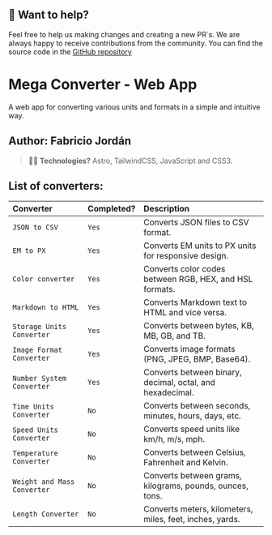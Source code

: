 ## 👀 Want to help?

Feel free to help us making changes and creating a new PR´s.
We are always happy to receive contributions from the community.
You can find the source code in the [GitHub repository](https://github.com/FabrizioJordan/mega-converter/blob/master/README.md)

# Mega Converter - Web App

A web app for converting various units and formats in a simple and intuitive way. 

## Author: Fabricio Jordán

> 🧑‍🚀 **Technologies?** Astro, TailwindCSS, JavaScript and CSS3.

## List of converters:

| Converter                         | Completed?  | Description                                              |
| :-------------------------------  | :---------- | :------------------------------------------------------- |
| `JSON to CSV`                     | `Yes`       | Converts JSON files to CSV format.                       |
| `EM to PX`                        | `Yes`       | Converts EM units to PX units for responsive design.     |
| `Color converter`                 | `Yes`       | Converts color codes between RGB, HEX, and HSL formats.  |
| `Markdown to HTML`                | `Yes`       | Converts Markdown text to HTML and vice versa.           |
| `Storage Units Converter`         | `Yes`       | Converts between bytes, KB, MB, GB, and TB.              |
| `Image Format Converter`          | `Yes`       | Converts image formats (PNG, JPEG, BMP, Base64).         |
| `Number System Converter`         | `Yes`       | Converts between binary, decimal, octal, and hexadecimal.|
| `Time Units Converter`            | `No`        | Converts between seconds, minutes, hours, days, etc.     |
| `Speed Units Converter`           | `No`        | Converts speed units like km/h, m/s, mph.                |
| `Temperature Converter`           | `No`        | Converts between Celsius, Fahrenheit and Kelvin.         |
| `Weight and Mass Converter`       | `No`        | Converts between grams, kilograms, pounds, ounces, tons. |
| `Length Converter`                | `No`        | Converts meters, kilometers, miles, feet, inches, yards. |


<!--
C : Completed
grupo 1:
C. Conversor de JSON a CSV.
C. Conversor de EM a PX.
C. Conversor de color (RGB, HEX y HSL): Convierte códigos de color entre formatos como RGB, HEX, HSL.
C. Conversor Markdown a HTML: Un conversor que convierta texto en formato Markdown a HTML y viceversa.
C. Conversor de unidades de almacenamiento: Convierte entre bytes, kilobytes, megabytes, gigabytes, terabytes, etc.
C. Conversor de formato de imagen (base64 a imagen): Convierte imágenes entre formatos comunes como PNG, JPEG, BMP, o desde/para base64.

grupo 2:
C. Conversor de sistemas numéricos: Convierte números entre diferentes sistemas: binario, decimal, octal, hexadecimal.
Conversor de unidades de tiempo: Convierte entre diferentes unidades de tiempo (segundos, minutos, horas, días, semanas, meses, años).
Conversor de unidades de velocidad: Convierte entre diferentes unidades de velocidad como kilómetros por hora, metros por segundo, millas por hora, etc.

grupo 3: (longitudes)

Conversor de temperatura: Convierte entre Celsius, Fahrenheit y Kelvin.

Conversor de peso y masa: Convierte entre gramos, kilogramos, libras, onzas, toneladas.

Conversor de longitudes: Convierte entre metros, kilómetros, millas, pies, pulgadas, yardas, etc.

-->

<!--

| Command                   | Action                                           |
| :------------------------ | :----------------------------------------------- |
| `npm install`             | Installs dependencies                            |
| `npm run dev`             | Starts local dev server at `localhost:4321`      |
| `npm run build`           | Build your production site to `./dist/`          |
| `npm run preview`         | Preview your build locally, before deploying     |
| `npm run astro ...`       | Run CLI commands like `astro add`, `astro check` |
| `npm run astro -- --help` | Get help using the Astro CLI                     |


Feel free to check [our documentation](https://docs.astro.build) or jump into our [Discord server](https://astro.build/chat).

## 🚀 Project Structure

Inside of your Astro project, you'll see the following folders and files:

```text
/
├── public/
│   └── favicon.svg
├── src/
│   ├── components/
│   │   └── Card.astro
│   ├── layouts/
│   │   └── Layout.astro
│   └── pages/
│       └── index.astro
└── package.json
```


```sh
npm create astro@latest -- --template basics
```

[![Open in StackBlitz](https://developer.stackblitz.com/img/open_in_stackblitz.svg)](https://stackblitz.com/github/withastro/astro/tree/latest/examples/basics)
[![Open with CodeSandbox](https://assets.codesandbox.io/github/button-edit-lime.svg)](https://codesandbox.io/p/sandbox/github/withastro/astro/tree/latest/examples/basics)
[![Open in GitHub Codespaces](https://github.com/codespaces/badge.svg)](https://codespaces.new/withastro/astro?devcontainer_path=.devcontainer/basics/devcontainer.json)

> 🧑‍🚀 **Seasoned astronaut?** Delete this file. Have fun!

![just-the-basics](https://github.com/withastro/astro/assets/2244813/a0a5533c-a856-4198-8470-2d67b1d7c554)
-->